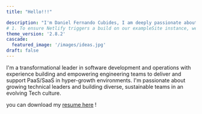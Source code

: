 ```yaml
---
title: "Hello!!!"

description: "I'm Daniel Fernando Cubides, I am deeply passionate about Software Architecture, high performance teams and growing technical leadership"
# 1. To ensure Netlify triggers a build on our exampleSite instance, we need to change a file in the exampleSite directory.
theme_version: '2.8.2'
cascade:
  featured_image: '/images/ideas.jpg'
draft: false
---
```

I'm a transformational leader in software development and operations with experience building and empowering engineering teams to deliver and support PaaS/SaaS in hyper-growth environments. I'm passionate about growing technical leaders and building diverse, sustainable teams in an evolving Tech culture.

you can download my [resume here](resume.pdf) !
